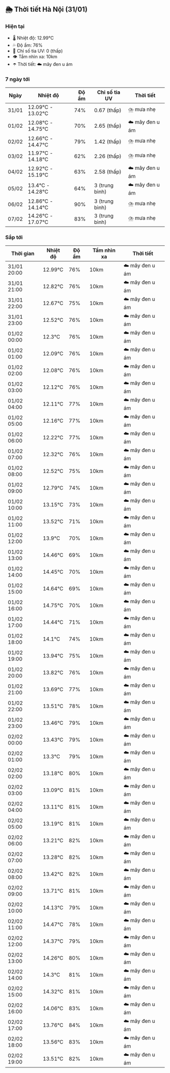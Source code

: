 ## 🌦️ Thời tiết Hà Nội (31/01)

### Hiện tại

- 🌡️ Nhiệt độ: 12.99℃
- 💦 Độ ẩm: 76%
- 🌟 Chỉ số tia UV: 0 (thấp)
- 👁️ Tầm nhìn xa: 10km
- ☂️ Thời tiết: ☁️ mây đen u ám

### 7 ngày tới

| Ngày | Nhiệt độ | Độ ẩm | Chỉ số tia UV | Thời tiết |
| --- | --- | --- | --- | --- |
| 31/01 | 12.09℃ - 13.02℃ | 74% | 0.67 (thấp) | ⛈️ mưa nhẹ |
| 01/02 | 12.08℃ - 14.75℃ | 70% | 2.65 (thấp) | ☁️ mây đen u ám |
| 02/02 | 12.66℃ - 14.47℃ | 79% | 1.42 (thấp) | ⛈️ mưa nhẹ |
| 03/02 | 11.97℃ - 14.18℃ | 62% | 2.26 (thấp) | ⛈️ mưa nhẹ |
| 04/02 | 12.92℃ - 15.19℃ | 63% | 2.58 (thấp) | ☁️ mây đen u ám |
| 05/02 | 13.4℃ - 14.28℃ | 64% | 3 (trung bình) | ☁️ mây đen u ám |
| 06/02 | 12.86℃ - 14.14℃ | 90% | 3 (trung bình) | ⛈️ mưa nhẹ |
| 07/02 | 14.26℃ - 17.07℃ | 83% | 3 (trung bình) | ⛈️ mưa nhẹ |

### Sắp tới

| Thời gian | Nhiệt độ | Độ ẩm | Tầm nhìn xa | Thời tiết |
| --- | --- | --- | --- | --- |
| 31/01 20:00 | 12.99℃ | 76% | 10km | ☁️ mây đen u ám |
| 31/01 21:00 | 12.82℃ | 76% | 10km | ☁️ mây đen u ám |
| 31/01 22:00 | 12.67℃ | 75% | 10km | ☁️ mây đen u ám |
| 31/01 23:00 | 12.52℃ | 76% | 10km | ☁️ mây đen u ám |
| 01/02 00:00 | 12.3℃ | 76% | 10km | ☁️ mây đen u ám |
| 01/02 01:00 | 12.09℃ | 76% | 10km | ☁️ mây đen u ám |
| 01/02 02:00 | 12.08℃ | 76% | 10km | ☁️ mây đen u ám |
| 01/02 03:00 | 12.12℃ | 76% | 10km | ☁️ mây đen u ám |
| 01/02 04:00 | 12.11℃ | 77% | 10km | ☁️ mây đen u ám |
| 01/02 05:00 | 12.16℃ | 77% | 10km | ☁️ mây đen u ám |
| 01/02 06:00 | 12.22℃ | 77% | 10km | ☁️ mây đen u ám |
| 01/02 07:00 | 12.32℃ | 76% | 10km | ☁️ mây đen u ám |
| 01/02 08:00 | 12.52℃ | 75% | 10km | ☁️ mây đen u ám |
| 01/02 09:00 | 12.79℃ | 74% | 10km | ☁️ mây đen u ám |
| 01/02 10:00 | 13.15℃ | 73% | 10km | ☁️ mây đen u ám |
| 01/02 11:00 | 13.52℃ | 71% | 10km | ☁️ mây đen u ám |
| 01/02 12:00 | 13.9℃ | 70% | 10km | ☁️ mây đen u ám |
| 01/02 13:00 | 14.46℃ | 69% | 10km | ☁️ mây đen u ám |
| 01/02 14:00 | 14.45℃ | 70% | 10km | ☁️ mây đen u ám |
| 01/02 15:00 | 14.64℃ | 69% | 10km | ☁️ mây đen u ám |
| 01/02 16:00 | 14.75℃ | 70% | 10km | ☁️ mây đen u ám |
| 01/02 17:00 | 14.44℃ | 71% | 10km | ☁️ mây đen u ám |
| 01/02 18:00 | 14.1℃ | 74% | 10km | ☁️ mây đen u ám |
| 01/02 19:00 | 13.94℃ | 75% | 10km | ☁️ mây đen u ám |
| 01/02 20:00 | 13.82℃ | 76% | 10km | ☁️ mây đen u ám |
| 01/02 21:00 | 13.69℃ | 77% | 10km | ☁️ mây đen u ám |
| 01/02 22:00 | 13.51℃ | 78% | 10km | ☁️ mây đen u ám |
| 01/02 23:00 | 13.46℃ | 79% | 10km | ☁️ mây đen u ám |
| 02/02 00:00 | 13.43℃ | 79% | 10km | ☁️ mây đen u ám |
| 02/02 01:00 | 13.3℃ | 79% | 10km | ☁️ mây đen u ám |
| 02/02 02:00 | 13.18℃ | 80% | 10km | ☁️ mây đen u ám |
| 02/02 03:00 | 13.09℃ | 81% | 10km | ☁️ mây đen u ám |
| 02/02 04:00 | 13.11℃ | 81% | 10km | ☁️ mây đen u ám |
| 02/02 05:00 | 13.19℃ | 81% | 10km | ☁️ mây đen u ám |
| 02/02 06:00 | 13.21℃ | 82% | 10km | ☁️ mây đen u ám |
| 02/02 07:00 | 13.28℃ | 82% | 10km | ☁️ mây đen u ám |
| 02/02 08:00 | 13.42℃ | 82% | 10km | ☁️ mây đen u ám |
| 02/02 09:00 | 13.71℃ | 81% | 10km | ☁️ mây đen u ám |
| 02/02 10:00 | 14.13℃ | 79% | 10km | ☁️ mây đen u ám |
| 02/02 11:00 | 14.47℃ | 78% | 10km | ☁️ mây đen u ám |
| 02/02 12:00 | 14.37℃ | 79% | 10km | ☁️ mây đen u ám |
| 02/02 13:00 | 14.26℃ | 80% | 10km | ☁️ mây đen u ám |
| 02/02 14:00 | 14.3℃ | 81% | 10km | ☁️ mây đen u ám |
| 02/02 15:00 | 14.32℃ | 81% | 10km | ☁️ mây đen u ám |
| 02/02 16:00 | 14.06℃ | 83% | 10km | ☁️ mây đen u ám |
| 02/02 17:00 | 13.76℃ | 84% | 10km | ☁️ mây đen u ám |
| 02/02 18:00 | 13.56℃ | 83% | 10km | ☁️ mây đen u ám |
| 02/02 19:00 | 13.51℃ | 82% | 10km | ☁️ mây đen u ám |
